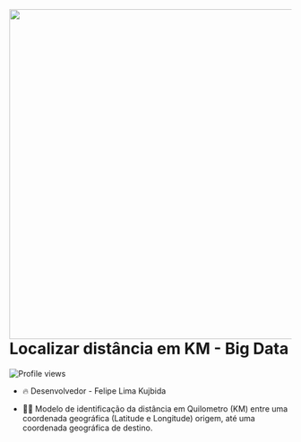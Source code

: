 <img align="right" height="590em" src="https://raw.githubusercontent.com/gist/FelipeKujbida/48e50360775daf930909295e6592be50/raw/617afba51c6e96ac7a77a413a0bc77255f8baddb/query%20distanciakm.svg"/>
<h1 align="left">Localizar distância em KM - Big Data</h1>
<p align="left"> <img src="https://komarev.com/ghpvc/?username=FelipeKujbida&color=yellow" alt="Profile views" /> </p>

- 🔥 Desenvolvedor - Felipe Lima Kujbida

- 👨‍💻 Modelo de identificação da distância em Quilometro (KM) entre uma coordenada geográfica (Latitude e Longitude) origem, até uma coordenada geográfica de destino.


